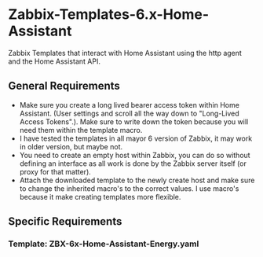 # Zabbix-Templates-6.x-Home-Assistant
Zabbix Templates that interact with Home Assistant using the http agent and the Home Assistant API.

## General Requirements
- Make sure you create a long lived bearer access token within Home Assistant. (User settings and scroll all the way down to "Long-Lived Access Tokens".). Make sure to write down the token because you will need them within the template macro.
- I have tested the templates in all mayor 6 version of Zabbix, it may work in older version, but maybe not.
- You need to create an empty host within Zabbix, you can do so without defining an interface as all work is done by the Zabbix server itself (or proxy for that matter).
- Attach the downloaded template to the newly create host and make sure to change the inherited macro's to the correct values. I use macro's because it make creating templates more flexible.

## Specific Requirements
### Template: ZBX-6x-Home-Assistant-Energy.yaml
